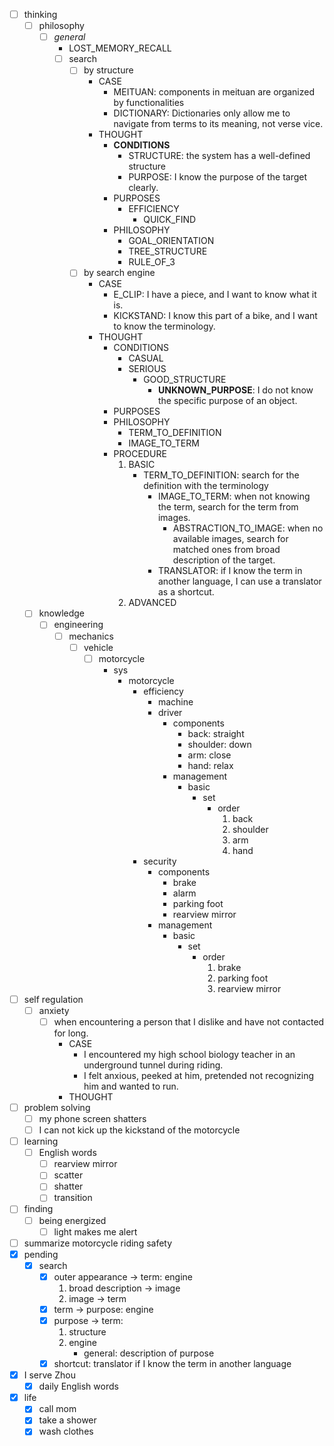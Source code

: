 - [ ] thinking
    - [ ] philosophy
        - [ ] *general*
            - LOST_MEMORY_RECALL
            - [ ] search
                - [ ] by structure
                    - CASE
                        - MEITUAN: components in meituan are organized by functionalities
                        - DICTIONARY: Dictionaries only allow me to navigate from terms to its meaning, not verse vice.
                    - THOUGHT
                        - **CONDITIONS**
                            - STRUCTURE: the system has a well-defined structure
                            - PURPOSE: I know the purpose of the target clearly.
                        - PURPOSES
                            - EFFICIENCY
                                - QUICK_FIND
                        - PHILOSOPHY
                            - GOAL_ORIENTATION
                            - TREE_STRUCTURE
                            - RULE_OF_3
                - [ ] by search engine
                    - CASE
                        - E_CLIP: I have a piece, and I want to know what it is.
                        - KICKSTAND: I know this part of a bike, and I want to know the terminology.
                    - THOUGHT
                        - CONDITIONS
                            - CASUAL
                            - SERIOUS
                                - GOOD_STRUCTURE
                                    - **UNKNOWN_PURPOSE**: I do not know the specific purpose of an object.
                        - PURPOSES
                        - PHILOSOPHY
                            - TERM_TO_DEFINITION
                            - IMAGE_TO_TERM
                        - PROCEDURE
                            1. BASIC
                                - TERM_TO_DEFINITION: search for the definition with the terminology
                                    - IMAGE_TO_TERM: when not knowing the term, search for the term from images.
                                        - ABSTRACTION_TO_IMAGE: when no available images, search for matched ones from broad description of the target.
                                    - TRANSLATOR: if I know the term in another language, I can use a translator as a shortcut.
                            2. ADVANCED
    - [ ] knowledge
        - [ ] engineering
            - [ ] mechanics
                - [ ] vehicle
                    - [ ] motorcycle
                        - sys
                            - motorcycle
                                - efficiency
                                    - machine
                                    - driver
                                        - components
                                            - back: straight
                                            - shoulder: down
                                            - arm: close
                                            - hand: relax
                                        - management
                                            - basic
                                                - set
                                                    - order
                                                        1. back
                                                        2. shoulder
                                                        3. arm
                                                        4. hand
                                - security
                                    - components
                                        - brake
                                        - alarm
                                        - parking foot
                                        - rearview mirror
                                    - management
                                        - basic
                                            - set
                                                - order
                                                    1. brake
                                                    2. parking foot
                                                    3. rearview mirror
- [ ] self regulation
    - [ ] anxiety
        - [ ] when encountering a person that I dislike and have not contacted for long.
            - CASE
                - I encountered my high school biology teacher in an underground tunnel during riding.
                - I felt anxious, peeked at him, pretended not recognizing him and wanted to run.
            - THOUGHT
- [ ] problem solving
    - [ ] my phone screen shatters
    - [ ] I can not kick up the kickstand of the motorcycle
- [ ] learning
    - [ ] English words
        - [ ] rearview mirror
        - [ ] scatter
        - [ ] shatter
        - [ ] transition
- [ ] finding
    - [ ] being energized
        - [ ] light makes me alert
- [ ] summarize motorcycle riding safety
- [x] pending
    - [x] search
        - [x] outer appearance -> term: engine
            1. broad description -> image
            2. image -> term
        - [x] term -> purpose: engine
        - [x] purpose -> term: 
            1. structure
            2. engine
                 - general: description of purpose
        - [x] shortcut: translator if I know the term in another language 
- [x] I serve Zhou
    - [x] daily English words
- [x] life
    - [x] call mom
    - [x] take a shower
    - [x] wash clothes